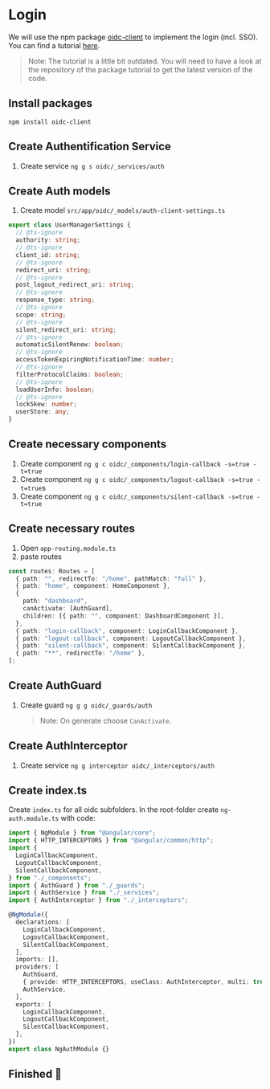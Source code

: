 # Login

We will use the npm package [oidc-client](https://www.npmjs.com/package/oidc-client) to implement the login (incl. SSO).
You can find a tutorial [here](https://medium.com/geekculture/authentication-flow-in-angular-93bd79080908).

> Note: The tutorial is a little bit outdated. You will need to have a look at the repository of the package tutorial to get the latest version of the code.

## Install packages

```
npm install oidc-client
```

## Create Authentification Service

1. Create service `ng g s oidc/_services/auth`

## Create Auth models

1. Create model `src/app/oidc/_models/auth-client-settings.ts`

```typescript
export class UserManagerSettings {
  // @ts-ignore
  authority: string;
  // @ts-ignore
  client_id: string;
  // @ts-ignore
  redirect_uri: string;
  // @ts-ignore
  post_logout_redirect_uri: string;
  // @ts-ignore
  response_type: string;
  // @ts-ignore
  scope: string;
  // @ts-ignore
  silent_redirect_uri: string;
  // @ts-ignore
  automaticSilentRenew: boolean;
  // @ts-ignore
  accessTokenExpiringNotificationTime: number;
  // @ts-ignore
  filterProtocolClaims: boolean;
  // @ts-ignore
  loadUserInfo: boolean;
  // @ts-ignore
  lockSkew: number;
  userStore: any;
}
```

## Create necessary components

1. Create component `ng g c oidc/_components/login-callback -s=true -t=true`
2. Create component `ng g c oidc/_components/logout-callback -s=true -t=true`s
3. Create component `ng g c oidc/_components/silent-callback -s=true -t=true`

## Create necessary routes

1. Open `app-routing.module.ts`
2. paste routes

```typescript
const routes: Routes = [
  { path: "", redirectTo: "/home", pathMatch: "full" },
  { path: "home", component: HomeComponent },
  {
    path: "dashboard",
    canActivate: [AuthGuard],
    children: [{ path: "", component: DashboardComponent }],
  },
  { path: "login-callback", component: LoginCallbackComponent },
  { path: "logout-callback", component: LogoutCallbackComponent },
  { path: "silent-callback", component: SilentCallbackComponent },
  { path: "**", redirectTo: "/home" },
];
```

## Create AuthGuard

1. Create guard `ng g g oidc/_guards/auth`
   > Note: On generate choose `CanActivate`.

## Create AuthInterceptor

1. Create service `ng g interceptor oidc/_interceptors/auth`

## Create index.ts

Create `index.ts` for all oidc subfolders. In the root-folder create `ng-auth.module.ts` with code:

```typescript
import { NgModule } from "@angular/core";
import { HTTP_INTERCEPTORS } from "@angular/common/http";
import {
  LoginCallbackComponent,
  LogoutCallbackComponent,
  SilentCallbackComponent,
} from "./_components";
import { AuthGuard } from "./_guards";
import { AuthService } from "./_services";
import { AuthInterceptor } from "./_interceptors";

@NgModule({
  declarations: [
    LoginCallbackComponent,
    LogoutCallbackComponent,
    SilentCallbackComponent,
  ],
  imports: [],
  providers: [
    AuthGuard,
    { provide: HTTP_INTERCEPTORS, useClass: AuthInterceptor, multi: true },
    AuthService,
  ],
  exports: [
    LoginCallbackComponent,
    LogoutCallbackComponent,
    SilentCallbackComponent,
  ],
})
export class NgAuthModule {}
```

## Finished 🏁
